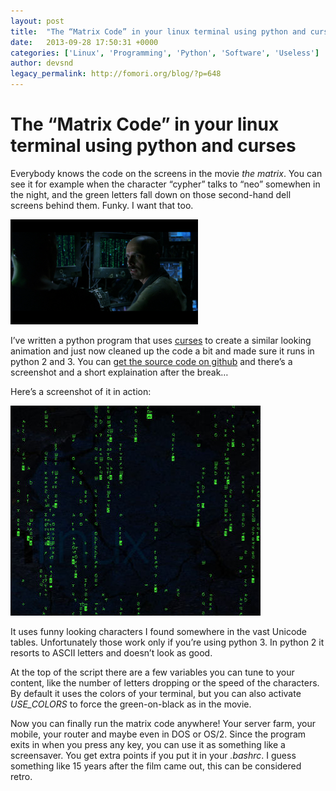 ```yaml
---
layout: post
title:  "The “Matrix Code” in your linux terminal using python and curs"
date:   2013-09-28 17:50:31 +0000
categories: ['Linux', 'Programming', 'Python', 'Software', 'Useless']
author: devsnd
legacy_permalink: http://fomori.org/blog/?p=648
---
```



The “Matrix Code” in your linux terminal using python and curses
================================================================

Everybody knows the code on the screens in the movie *the matrix*. You can see it for example when the character “cypher” talks to “neo” somewhen in the night, and the green letters fall down on those second-hand dell screens behind them. Funky. I want that too.

[![cypher_neo_code](/assets/images/cypher_neo_code-300x168.png)](http://fomori.org/blog/?attachment_id=649)

I’ve written a python program that uses [curses](http://docs.python.org/2/library/curses.html) to create a similar looking animation and just now cleaned up the code a bit and made sure it runs in python 2 and 3. You can [get the source code on github](http://github.com/devsnd/matrix-curses) and there’s a screenshot and a short explaination after the break…

Here’s a screenshot of it in action:

[![screenshot](/assets/images/screenshot.jpg)](http://fomori.org/blog/?attachment_id=651)

It uses funny looking characters I found somewhere in the vast Unicode tables. Unfortunately those work only if you’re using python 3. In python 2 it resorts to ASCII letters and doesn’t look as good.

At the top of the script there are a few variables you can tune to your content, like the number of letters dropping or the speed of the characters. By default it uses the colors of your terminal, but you can also activate *USE\_COLORS* to force the green-on-black as in the movie.

Now you can finally run the matrix code anywhere! Your server farm, your mobile, your router and maybe even in DOS or OS/2. Since the program exits in when you press any key, you can use it as something like a screensaver. You get extra points if you put it in your *.bashrc*. I guess something like 15 years after the film came out, this can be considered retro.

  

	